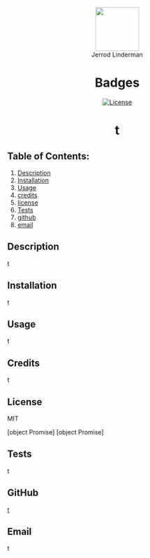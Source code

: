 
  <div id="header" align="center">
  <img src="https://media.giphy.com/media/M9gbBd9nbDrOTu1Mqx/giphy.gif" width="100"/>
  </div>
  <div align="center">
  Jerrod Linderman
  </div>
  <div align="center">
  <img src="https://komarev.com/ghpvc/?username=t&style=flat-square&color=blue" alt=""/>
  </div>
  
  
  <h1 align="center">Badges</h1>
  <div align="center">
  <a href="">
  
  [![License](https://img.shields.io/badge/License-MIT-blue.svg)](https://opensource.org/licenses/MIT)
  
  </a>
  </div>
  
  <h1 align="center">
  
  t</h1>
  
  
  ## Table of Contents:
  1. [Description](#description)
  2. [Installation](#installation)
  3. [Usage](#usage)
  4. [credits](#credits)
  5. [license](#license)
  6. [Tests](#tests)
  7. [github](#github)
  8. [email](#email)

  ## Description
  t

  ## Installation
  t

  ## Usage
  t

  ## Credits
  t

  ## License

  MIT

  [object Promise]
  [object Promise]

  ## Tests
  t

  ## GitHub
  [t](https://github.com/t)

  ## Email
  t
  
